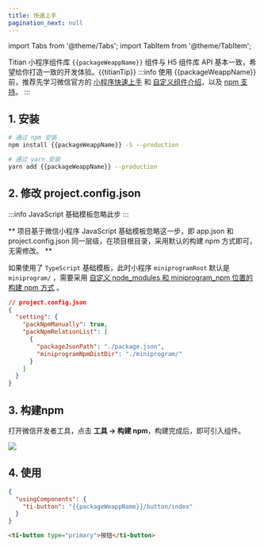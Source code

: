 ```yaml
---
title: 快速上手
pagination_next: null
---
```


import Tabs from '@theme/Tabs';
import TabItem from '@theme/TabItem';

Titian 小程序组件库 `{{packageWeappName}}` 组件与 H5 组件库 API 基本一致，希望给你打造一致的开发体验。{{titianTip}}
:::info
使用 {{packageWeappName}} 前，推荐先学习微信官方的 [小程序快速上手](https://developers.weixin.qq.com/miniprogram/dev/framework/quickstart/) 和 [自定义组件介绍](https://developers.weixin.qq.com/miniprogram/dev/framework/custom-component/)，以及 [npm 支持](https://developers.weixin.qq.com/miniprogram/dev/devtools/npm.html)。
:::

## 1. 安装

```bash showLineNumbers
# 通过 npm 安装
npm install {{packageWeappName}} -S --production

# 通过 yarn 安装
yarn add {{packageWeappName}} --production
```


## 2. 修改 project.config.json
:::info
JavaScript 基础模板忽略此步
:::

** 项目基于微信小程序 JavaScript 基础模板忽略这一步，即 app.json 和 project.config.json 同一层级，在项目根目录，采用默认的构建 npm 方式即可，无需修改。 **

如果使用了 `TypeScript` 基础模板，此时小程序 `miniprogramRoot` 默认是 `miniprogram/` ，需要采用 [自定义 node_modules 和 miniprogram_npm 位置的构建 npm 方式](https://developers.weixin.qq.com/miniprogram/dev/devtools/npm.html#%E8%87%AA%E5%AE%9A%E4%B9%89-node-modules-%E5%92%8C-miniprogram-npm-%E4%BD%8D%E7%BD%AE%E7%9A%84%E6%9E%84%E5%BB%BA-npm-%E6%96%B9%E5%BC%8F) 。

```json showLineNumbers
// project.config.json
{
  "setting": {
    "packNpmManually": true,
    "packNpmRelationList": [
      {
        "packageJsonPath": "./package.json",
        "miniprogramNpmDistDir": "./miniprogram/"
      }
    ]
  }
}
```

## 3. 构建npm
打开微信开发者工具，点击 **工具 -> 构建 npm**，构建完成后，即可引入组件。

<img style={{width:200}} src="https://cdn2.weimob.com/saas/saas-fe-sirius-orion-node/production/157/goujiannpm.png" />

## 4. 使用

<Tabs>
  <TabItem value="json" label="index.json">

  ```json showLineNumbers
  {
    "usingComponents": {
      "ti-button": "{{packageWeappName}}/button/index"
    }
  }
  ```
  </TabItem>
  <TabItem value="html" label="index.wxml">

  ```html showLineNumbers
  <ti-button type="primary">按钮</ti-button>
  ```
  </TabItem>
</Tabs>
